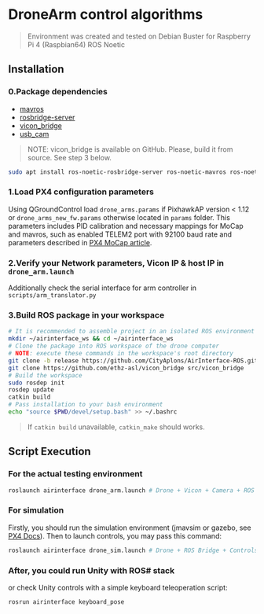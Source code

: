# DroneArm control algorithms

> Environment was created and tested on Debian Buster for Raspberry Pi 4 (Raspbian64)
> ROS Noetic

## Installation

### 0.Package dependencies

- [mavros](https://docs.px4.io/master/en/ros/mavros_installation.html)
- [rosbridge-server](https://github.com/RobotWebTools/rosbridge_suite/tree/ros1)
- [vicon_bridge](https://github.com/ethz-asl/vicon_bridge)
- [usb_cam](https://github.com/ros-drivers/usb_cam)

> NOTE: vicon_bridge is available on GitHub. Please, build it from source. See step 3 below.

```bash
sudo apt install ros-noetic-rosbridge-server ros-noetic-mavros ros-noetic-mavros-extras ros-noetic-usb-cam
```

### 1.Load PX4 configuration parameters

Using QGroundControl load `drone_arms.params` if PixhawkAP version < 1.12 or `drone_arms_new_fw.params` otherwise located in `params` folder. This parameters includes PID calibration and necessary mappings for MoCap and mavros,
such as enabled TELEM2 port with 92100 baud rate and parameters described in [PX4 MoCap article](https://docs.px4.io/master/en/ros/external_position_estimation.html).

### 2.Verify your Network parameters, Vicon IP & host IP in `drone_arm.launch`

Additionally check the serial interface for arm controller in `scripts/arm_translator.py`

### 3.Build ROS package in your workspace

```bash
# It is recommended to assemble project in an isolated ROS environment
mkdir ~/airinterface_ws && cd ~/airinterface_ws
# Clone the package into ROS workspace of the drone computer
# NOTE: execute these commands in the workspace's root directory
git clone -b release https://github.com/CityAplons/AirInterface-ROS.git src/airinterface_drone
git clone https://github.com/ethz-asl/vicon_bridge src/vicon_bridge
# Build the workspace
sudo rosdep init 
rosdep update
catkin build
# Pass installation to your bash environment
echo "source $PWD/devel/setup.bash" >> ~/.bashrc
```

> If `catkin build` unavailable, `catkin_make` should works.

## Script Execution

### For the actual testing environment

```bash
roslaunch airinterface drone_arm.launch # Drone + Vicon + Camera + ROS Bridge + Controls 
```

### For simulation

Firstly, you should run the simulation environment (jmavsim or gazebo, see [PX4 Docs](https://docs.px4.io/master/en/simulation/)). Then to launch controls, you may pass this command:

```bash
roslaunch airinterface drone_sim.launch # Drone + ROS Bridge + Controls 
```

### After, you could run Unity with ROS# stack

or check Unity controls with a simple keyboard teleoperation script:

```bash
rosrun airinterface keyboard_pose
```
